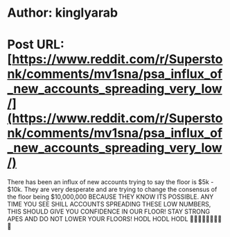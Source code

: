 # Author: kinglyarab
# Post URL: [https://www.reddit.com/r/Superstonk/comments/mv1sna/psa_influx_of_new_accounts_spreading_very_low/](https://www.reddit.com/r/Superstonk/comments/mv1sna/psa_influx_of_new_accounts_spreading_very_low/)


There has been an influx of new accounts trying to say the floor is $5k - $10k. They are very desperate and are trying to change the consensus of the floor being $10,000,000 BECAUSE THEY KNOW ITS POSSIBLE. ANY TIME YOU SEE SHILL ACCOUNTS SPREADING THESE LOW NUMBERS, THIS SHOULD GIVE YOU CONFIDENCE IN OUR FLOOR! STAY STRONG APES AND DO NOT LOWER YOUR FLOORS! HODL HODL HODL 🚀🚀🚀💎🙌💎🙌💎🙌